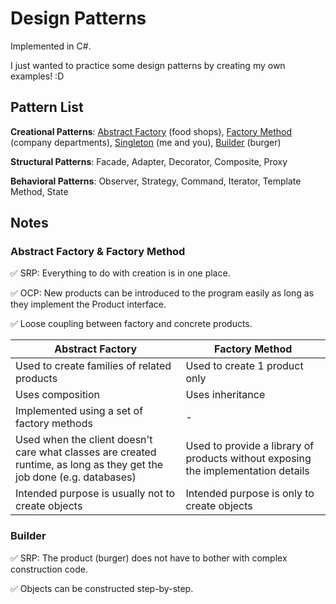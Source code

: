 # Design Patterns

Implemented in C#.

I just wanted to practice some design patterns by creating my own examples! :D

## Pattern List

**Creational Patterns**: [Abstract Factory](/Design-Patterns/Creational/AbstractFactory.cs) (food shops), [Factory Method](/Design-Patterns/Creational/FactoryMethod.cs) (company departments), [Singleton](/Design-Patterns/Creational/Singleton.cs) (me and you), [Builder](/Design-Patterns/Creational/Builder.cs) (burger)

**Structural Patterns**: Facade, Adapter, Decorator, Composite, Proxy

**Behavioral Patterns**: Observer, Strategy, Command, Iterator, Template Method, State

## Notes

### Abstract Factory & Factory Method

:white_check_mark: SRP: Everything to do with creation is in one place.

:white_check_mark: OCP: New products can be introduced to the program easily as long as they implement the Product interface.

:white_check_mark: Loose coupling between factory and concrete products.

Abstract Factory | Factory Method
--- | ---
Used to create families of related products | Used to create 1 product only
Uses composition | Uses inheritance
Implemented using a set of factory methods | -
Used when the client doesn't care what classes are created runtime, as long as they get the job done (e.g. databases) | Used to provide a library of products without exposing the implementation details
Intended purpose is usually not to create objects | Intended purpose is only to create objects

### Builder

:white_check_mark: SRP: The product (burger) does not have to bother with complex construction code.

:white_check_mark: Objects can be constructed step-by-step.
